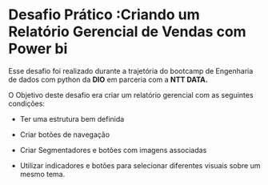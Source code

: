 
# Desafio Prático :Criando um Relatório Gerencial de Vendas com Power bi 

Esse desafio foi realizado durante a trajetória do bootcamp de Engenharia de dados com python da **DIO** em parceria com a **NTT DATA.**

O Objetivo deste desafio era criar um relatório gerencial com as seguintes condições:

- Ter uma estrutura bem definida 

- Criar botões de navegação 

- Criar Segmentadores e botões com imagens associadas 

- Utilizar indicadores e botões para selecionar diferentes visuais sobre um mesmo tema.
